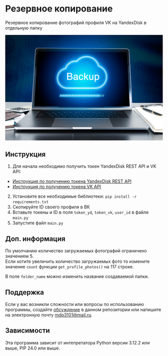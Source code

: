 # Резервное копирование
Резервное копирование фотографий профиля VK на YandexDisk в отдельную папку

<img src="backup.jpg" alt="Backup_image" width="600"/>

## Инструкция

1. Для начала необходимо получить токен YandexDisk REST API и VK API:
* [Инструкция по получению токена YandexDisk REST API](https://yandex.ru/dev/disk-api/doc/ru/concepts/quickstart#quickstart__oauth)
* [Инструкция по получению токена VK API](https://dev.vk.com/ru/api/access-token/getting-started)

2. Установите все необходимые библиотеки: ```pip install -r requirements.txt```
3. Скопируйте ID своего профиля в ВК
4. Вставьте токены и ID в поля ```token_yd```, ```token_vk```, ```user_id``` в файле ```main.py```
5. Запустите файл ```main.py```

## Доп. информация
По умолчанию количество загружаемых фотографий ограничено значением 5. <br />
Если хотите увеличить количество загружаемых фото то измените значение ```count``` функции ```get_profile_photos()``` на 117 строке.

В поле ```folder_name``` можно изменить название создаваемой папки.

## Поддержка

Если у вас возникли сложности или вопросы по использованию программы, создайте [обсуждение](https://github.com/WolArt13/YDVKbackup/issues/new) в данном репозитории или напишите на электронную почту mdp3101@mail.ru.

## Зависимости
Эта программа зависит от интепретатора Python версии 3.12.2 или выше, PIP 24.0 или выше.